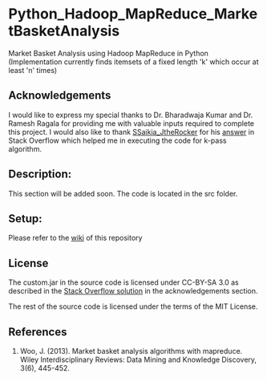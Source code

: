 # Python_Hadoop_MapReduce_MarketBasketAnalysis
Market Basket Analysis using Hadoop MapReduce in Python (Implementation currently finds itemsets of a fixed length 'k' which occur at least 'n' times)

## Acknowledgements
I would like to express my special thanks to Dr. Bharadwaja Kumar and Dr. Ramesh Ragala for providing me with valuable inputs required to complete this project.
I would also like to thank [SSaikia_JtheRocker](https://stackoverflow.com/users/633970/ssaikia_jtherocker) for his [answer](https://stackoverflow.com/a/18562328)
 in Stack Overflow which helped me in executing the code for k-pass algorithm.

## Description:
This section will be added soon.
The code is located in the src folder.

## Setup:
Please refer to the [wiki](https://github.com/BurraAbhishek/Python_Hadoop_MapReduce_MarketBasketAnalysis/wiki) of this repository

## License
The custom.jar in the source code is licensed under CC-BY-SA 3.0 as described in the [Stack Overflow solution](https://stackoverflow.com/a/18562328) in the acknowledgements section.

The rest of the source code is licensed under the terms of the MIT License.

## References
1. Woo, J. (2013). Market basket analysis algorithms with mapreduce. Wiley Interdisciplinary Reviews: Data Mining and Knowledge Discovery, 3(6), 445-452.
